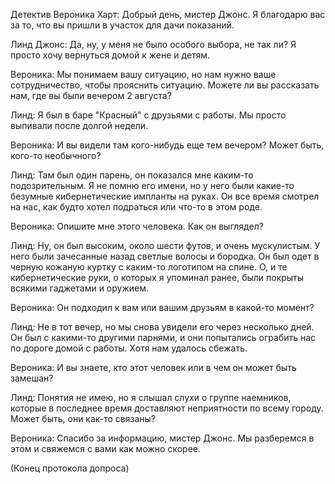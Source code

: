 Детектив Вероника Харт: Добрый день, мистер Джонс. Я благодарю вас за то, что вы пришли в участок для дачи показаний.

Линд Джонс: Да, ну, у меня не было особого выбора, не так ли? Я просто хочу вернуться домой к жене и детям.

Вероника: Мы понимаем вашу ситуацию, но нам нужно ваше сотрудничество, чтобы прояснить ситуацию. Можете ли вы рассказать нам, где вы были вечером 2 августа?

Линд: Я был в баре "Красный" с друзьями с работы. Мы просто выпивали после долгой недели.

Вероника: И вы видели там кого-нибудь еще тем вечером? Может быть, кого-то необычного?

Линд: Там был один парень, он показался мне каким-то подозрительным. Я не помню его имени, но у него были какие-то безумные кибернетические импланты на руках. Он все время смотрел на нас, как будто хотел подраться или что-то в этом роде.

Вероника: Опишите мне этого человека. Как он выглядел?

Линд: Ну, он был высоким, около шести футов, и очень мускулистым. У него были зачесанные назад светлые волосы и бородка. Он был одет в черную кожаную куртку с каким-то логотипом на спине. О, и те кибернетические руки, о которых я упоминал ранее, были покрыты всякими гаджетами и оружием.

Вероника: Он подходил к вам или вашим друзьям в какой-то момент?

Линд: Не в тот вечер, но мы снова увидели его через несколько дней. Он был с какими-то другими парнями, и они попытались ограбить нас по дороге домой с работы. Хотя нам удалось сбежать.

Вероника: И вы знаете, кто этот человек или в чем он может быть замешан?

Линд: Понятия не имею, но я слышал слухи о группе наемников, которые в последнее время доставляют неприятности по всему городу. Может быть, они как-то связаны?

Вероника: Спасибо за информацию, мистер Джонс. Мы разберемся в этом и свяжемся с вами как можно скорее.

(Конец протокола допроса)
